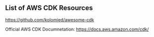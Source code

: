 
## List of AWS CDK Resources

https://github.com/kolomied/awesome-cdk

Official AWS CDK Documnetation:
https://docs.aws.amazon.com/cdk/



